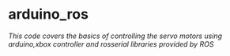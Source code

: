 # arduino_ros
*This code covers the basics of controlling the servo motors using _arduino_,_xbox controller_ and _rosserial libraries_ provided by ROS*
